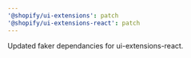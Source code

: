 ```yaml
---
'@shopify/ui-extensions': patch
'@shopify/ui-extensions-react': patch
---
```


Updated faker dependancies for ui-extensions-react.
